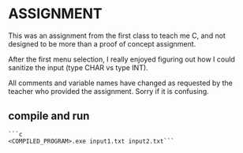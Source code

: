 # ASSIGNMENT

This was an assignment from the first class to teach me C, and not designed to be more than a proof of concept assignment.

After the first menu selection, I really enjoyed figuring out how I could sanitize the input (type CHAR vs type INT).

All comments and variable names have changed as requested by the teacher who provided the assignment. Sorry if it is confusing.

## compile and run
	```c
	<COMPILED_PROGRAM>.exe input1.txt input2.txt```